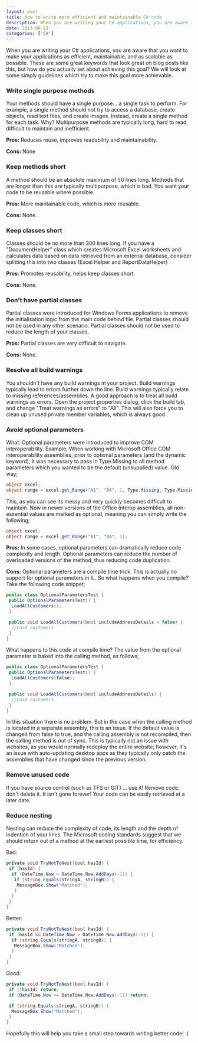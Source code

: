 ```yaml
---
layout: post
title: How to write more efficient and maintainable C# code
description: When you are writing your C# applications, you are aware that you want to make your applications as efficient, maintainable, and as scalable as possible.
date: 2013-08-23
categories: ['C#']
---
```


When you are writing your C# applications, you are aware that you want to make your applications as efficient, maintainable, and as scalable as possible. These are some great keywords that look great on blog posts like this, but how do you actually set about achieving this goal? We will look at some simply guidelines which try to make this goal more achievable.

### Write single purpose methods

Your methods should have a single purpose... a single task to perform. For example, a single method should not try to access a database, create objects, read text files, and create images. Instead, create a single method for each task. Why? Multipurpose methods are typically long, hard to read, difficult to maintain and inefficient.

**Pros:** Reduces reuse, improves readability and maintainability.

**Cons:** None

### Keep methods short

A method should be an absolute maximum of 50 lines long. Methods that are longer than this are typically multipurpose, which is bad. You want your code to be reusable where possible.

**Pros:** More maintainable code, which is more reusable.

**Cons:** None.

### Keep classes short

Classes should be no more than 300 lines long. If you have a "DocumentHelper" class which creates Microsoft Excel worksheets and calculates data based on data retrieved from an external database, consider splitting this into two classes (Excel Helper and ReportDataHelper)

**Pros:** Promotes reusability, helps keep classes short.

**Cons:** None.

### Don't have partial classes

Partial classes were introduced for Windows Forms applications to remove the initialisation logic from the main code behind file. Partial classes should not be used in any other scenario. Partial classes should not be used to reduce the length of your classes.

**Pros:** Partial classes are very difficult to navigate.

**Cons:** None.

### Resolve all build warnings

You shouldn't have any build warnings in your project. Build warnings typically lead to errors further down the line. Build warnings typically relate to missing references/assemblies. A good approach is to treat all build warnings as errors.
Open the project properties dialog, click the build tab, and change "Treat warnings as errors" to "All". This will also force you to clean up unused private member variables, which is always good.

### Avoid optional parameters

What: Optional parameters were introduced to improve COM interoperability. Example; When working with Microsoft Office COM interoperability assemblies, prior to optional parameters (and the dynamic keyword), it was necessary to pass in Type.Missing to all method parameters which you wanted to be the default (unsupplied) value. Old way;

```csharp
object excel;
object range = excel.get_Range("A1", "B4", 1, Type.Missing, Type.Missing, Type.Missing, Type.Missing, Type.Missing, Type.Missing);
```

This, as you can see its messy and very quickly becomes difficult to maintain. Now in newer versions of the Office Interop assemblies, all non-essential values are marked as optional, meaning you can simply write the following;

```csharp
object excel;
object range = excel.get_Range("A1", "B4", 1);
```

**Pros:** In some cases, optional parameters can dramatically reduce code complexity and length. Optional parameters can reduce the number of overloaded versions of the method, thus reducing code duplication.

**Cons:** Optional parameters are a compile time trick. This is actually no support for optional parameters in IL. So what happens when you compile? Take the following code snippet;

```csharp
public class OptionalParametersTest {
 public OptionalParametersTest() {
  LoadAllCustomers();
 }

 public void LoadAllCustomers(bool includeAddressDetails = false) {
  //Load customers
 }
}
```

What happens to this code at compile time? The value from the optional parameter is baked into the calling method, as follows;

```csharp
public class OptionalParametersTest {
 public OptionalParametersTest() {
  LoadAllCustomers(false);
 }

 public void LoadAllCustomers(bool includeAddressDetails) {
  //Load customers
 }
}
```

In this situation there is no problem. But in the case when the calling method is located in a separate assembly, this is an issue. If the default value is changed from false to true, and the calling assembly is not recompiled, then the calling method is out of sync. This is typically not an issue with websites, as you would normally redeploy the entire website; however, it's an issue with auto-updating desktop apps as they typically only patch the assemblies that have changed since the previous version.

### Remove unused code

If you have source control (such as TFS or GIT) ... use it! Remove code, don't delete it. It isn't gone forever! Your code can be easily retrieved at a later date.

### Reduce nesting

Nesting can reduce the complexity of code, its length and the depth of indention of your lines. The Microsoft coding standards suggest that we should return out of a method at the earliest possible time, for efficiency.

Bad:

```csharp
private void TryNotToNest(bool hasId) {
 if (hasId) {
  if (DateTime.Now > DateTime.Now.AddDays(-1)) {
   if (string.Equals(stringA, stringB)) {
    MessageBox.Show("Matched");
   }
  }
 }
}
```

Better:

```csharp
private void TryNotToNest(bool hasId) {
 if (hasId && DateTime.Now > DateTime.Now.AddDays(-1)) {
  if (string.Equals(stringA, stringB)) {
   MessageBox.Show("Matched");
  }
 }
}
```

Good:

```csharp
private void TryNotToNest(bool hasId) {
 if (!hasId) return;
 if (DateTime.Now <= DateTime.Now.AddDays(-1)) return;

 if (string.Equals(stringA, stringB)) {
  MessageBox.Show("Matched");
 }
}
```

Hopefully this will help you take a small step towards writing better code! :)

